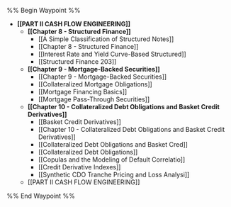 %% Begin Waypoint %%
- **[[PART II CASH FLOW ENGINEERING]]**
	- **[[Chapter 8 - Structured Finance]]**
		- [[A Simple Classification of Structured Notes]]
		- [[Chapter 8 - Structured Finance]]
		- [[Interest Rate and Yield Curve-Based Structured]]
		- [[Structured Finance 203]]
	- **[[Chapter 9 - Mortgage-Backed Securities]]**
		- [[Chapter 9 - Mortgage-Backed Securities]]
		- [[Collateralized Mortgage Obligations]]
		- [[Mortgage Financing Basics]]
		- [[Mortgage Pass-Through Securities]]
	- **[[Chapter 10 - Collateralized Debt Obligations and Basket Credit Derivatives]]**
		- [[Basket Credit Derivatives]]
		- [[Chapter 10 - Collateralized Debt Obligations and Basket Credit Derivatives]]
		- [[Collateralized Debt Obligations and Basket Cred]]
		- [[Collateralized Debt Obligations]]
		- [[Copulas and the Modeling of Default Correlatio]]
		- [[Credit Derivative Indexes]]
		- [[Synthetic CDO Tranche Pricing and Loss Analysi]]
	- [[PART II CASH FLOW ENGINEERING]]

%% End Waypoint %%